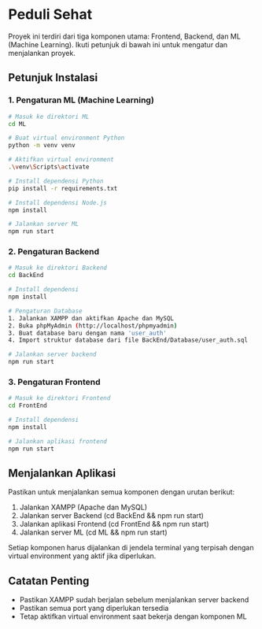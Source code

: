# Peduli Sehat

Proyek ini terdiri dari tiga komponen utama: Frontend, Backend, dan ML (Machine Learning). Ikuti petunjuk di bawah ini untuk mengatur dan menjalankan proyek.

## Petunjuk Instalasi

### 1. Pengaturan ML (Machine Learning)

```bash
# Masuk ke direktori ML
cd ML

# Buat virtual environment Python
python -m venv venv

# Aktifkan virtual environment
.\venv\Scripts\activate

# Install dependensi Python
pip install -r requirements.txt

# Install dependensi Node.js
npm install

# Jalankan server ML
npm run start
```

### 2. Pengaturan Backend

```bash
# Masuk ke direktori Backend
cd BackEnd

# Install dependensi
npm install

# Pengaturan Database
1. Jalankan XAMPP dan aktifkan Apache dan MySQL
2. Buka phpMyAdmin (http://localhost/phpmyadmin)
3. Buat database baru dengan nama 'user_auth'
4. Import struktur database dari file BackEnd/Database/user_auth.sql

# Jalankan server backend
npm run start
```

### 3. Pengaturan Frontend

```bash
# Masuk ke direktori Frontend
cd FrontEnd

# Install dependensi
npm install

# Jalankan aplikasi frontend
npm run start
```

## Menjalankan Aplikasi

Pastikan untuk menjalankan semua komponen dengan urutan berikut:

1. Jalankan XAMPP (Apache dan MySQL)
2. Jalankan server Backend (cd BackEnd && npm run start)
3. Jalankan aplikasi Frontend (cd FrontEnd && npm run start)
4. Jalankan server ML (cd ML && npm run start)

Setiap komponen harus dijalankan di jendela terminal yang terpisah dengan virtual environment yang aktif jika diperlukan.

## Catatan Penting

- Pastikan XAMPP sudah berjalan sebelum menjalankan server backend
- Pastikan semua port yang diperlukan tersedia
- Tetap aktifkan virtual environment saat bekerja dengan komponen ML
